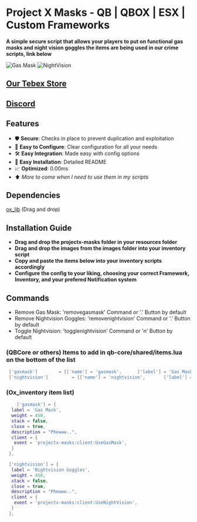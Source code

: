 # Project X Masks - QB | QBOX | ESX | Custom Frameworks

**A simple secure script that allows your players to
put on functional gas masks and night vision goggles
the items are being used in our crime scripts, link below**

![Gas Mask](https://cdn.discordapp.com/attachments/1224996846406078514/1304106476075356200/gasmask.png?ex=672e2f4d&is=672cddcd&hm=e56306fe10173f52b0378c68a3de3296a91db0890e861d62efbfe229f534f6e8&)
![NightVision](https://cdn.discordapp.com/attachments/1224996846406078514/1304106450477649940/nightvision.png?ex=672e2f46&is=672cddc6&hm=014e3f4ab40831d061b89e6d68358a04453b945667f99239e7a95799cd42d7a0&)

## [Our Tebex Store](https://www.projectx.gg)

## [Discord](https://discord.gg/bJNxYDAm5u)

## Features

- 🛡️ **Secure**: Checks in place to prevent duplication and exploitation
- 🔧 **Easy to Configure**: Clear configuration for all your needs
- 🛠️ **Easy Integration**: Made easy with config options
- 🐥 **Easy Installation**: Detailed README
- 📈 **Optimized**: 0.00ms
- ⬆️ *More to come when I need to use them in my scripts*

## Dependencies

[ox_lib](https://github.com/overextended/ox_lib) (Drag and drop)

## Installation Guide

- **Drag and drop the projectx-masks folder in your resources folder**
- **Drag and drop the images from the images folder into your inventory script**
- **Copy and paste the items below into your inventory scripts accordingly**
- **Configure the config to your liking, choosing your correct Framework, Inventory, and your prefered Notification system**

## Commands

- Remove Gas Mask: 'removegasmask' Command or '.' Button by default
- Remove Nightvision Goggles: 'removenightvision' Command or '.' Button by default
- Toggle Nightvision: 'togglenightvision' Command or 'n' Button by default

### (QBCore or others) Items to add in qb-core/shared/items.lua on the bottom of the list

```lua
 ['gasmask']        = {['name'] = 'gasmask',      ['label'] = 'Gas Mask',     ['weight'] = 450,   ['type'] = 'item',   ['image'] = 'gasmask.png',    ['unique'] = false,  ['useable'] = true,  ['shouldClose'] = true,    ['combinable'] = nil,   ['description'] = "Phewww.."},
 ['nightvision']         = {['name'] = 'nightvision',       ['label'] = 'Nightvision Goggles',      ['weight'] = 450,  ['type'] = 'item',   ['image'] = 'nightvision.png',     ['unique'] = true,   ['useable'] = true,  ['shouldClose'] = true,    ['combinable'] = nil,   ['description'] = "Phewww.."},
 ```

### (Ox_inventory item list)

```lua
    ['gasmask'] = {
  label = 'Gas Mask',
  weight = 450,
  stack = false,
  close = true,
  description = "Phewww..",
  client = {
   event = 'projectx-masks:client:UseGasMask',
  }
 },

 ['nightvision'] = {
  label = 'Nightvision Goggles',
  weight = 450,
  stack = false,
  close = true,
  description = "Phewww..",
  client = {
   event = 'projectx-masks:client:UseNightVision',
  }
 },
```
